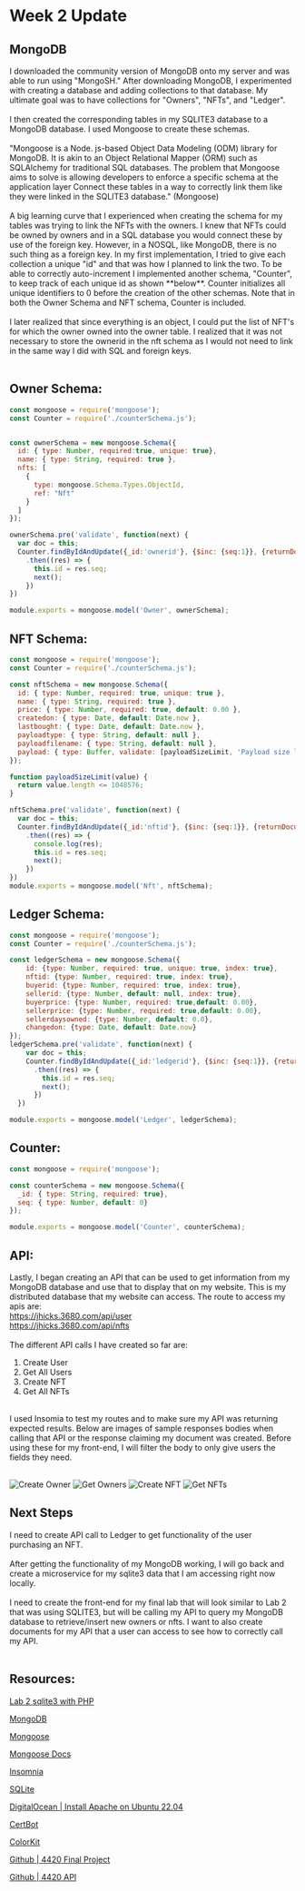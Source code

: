 # Week 2 Update
## MongoDB
<div id="text">
I downloaded the community version of  MongoDB onto my server and was able to run using "MongoSH." After downloading MongoDB, I experimented with creating a database and adding collections to that database. My ultimate goal was to have collections for "Owners", "NFTs", and "Ledger". 
<br/>
<br/>
I then created the corresponding tables in my SQLITE3 database to a MongoDB database. I used Mongoose to create these schemas.
<br/>
<br/>
"Mongoose is a Node. js-based Object Data Modeling (ODM) library for MongoDB. It is akin to an Object Relational Mapper (ORM) such as SQLAlchemy for traditional SQL databases. The problem that Mongoose aims to solve is allowing developers to enforce a specific schema at the application layer Connect these tables in a way to correctly link them like they were linked in the SQLITE3 database." (Mongoose)
<br/>
<br/>
A big learning curve that I experienced when creating the schema for my tables was trying to link the NFTs with the owners. I knew that NFTs could be owned by owners and in a SQL database you would connect these by use of the foreign key. However, in a NOSQL, like MongoDB, there is no such thing as a foreign key. In my first implementation, I tried to give each collection a unique "id" and that was how I planned to link the two. To be able to correctly auto-increment I implemented another schema, "Counter", to keep track of each unique id as shown **below**. 
Counter initializes all unique identifiers to 0 before the creation of the other schemas. Note that in both the Owner Schema and NFT schema, Counter is included. 
<br/>
<br/>
I later realized that since everything is an object, I could put the list of NFT's for which the owner owned into the owner table. I realized that it was not necessary to store the ownerid in the nft schema as I would not need to link in the same way I did with SQL and foreign keys.
<br/>
<br/>

## Owner Schema: 
```javascript
const mongoose = require('mongoose');
const Counter = require('./counterSchema.js');


const ownerSchema = new mongoose.Schema({
  id: { type: Number, required:true, unique: true},
  name: { type: String, required: true },
  nfts: [
    {
      type: mongoose.Schema.Types.ObjectId,
      ref: "Nft"
    }
  ]
});

ownerSchema.pre('validate', function(next) {
  var doc = this;
  Counter.findByIdAndUpdate({_id:'ownerid'}, {$inc: {seq:1}}, {returnDocument: "after"})
    .then((res) => {
      this.id = res.seq;
      next();
    })
})

module.exports = mongoose.model('Owner', ownerSchema);
```

## NFT Schema: 
```javascript
const mongoose = require('mongoose');
const Counter = require('./counterSchema.js');

const nftSchema = new mongoose.Schema({
  id: { type: Number, required: true, unique: true },
  name: { type: String, required: true },
  price: { type: Number, required: true, default: 0.00 },
  createdon: { type: Date, default: Date.now },
  lastbought: { type: Date, default: Date.now },
  payloadtype: { type: String, default: null },
  payloadfilename: { type: String, default: null },
  payload: { type: Buffer, validate: [payloadSizeLimit, 'Payload size limit exceeded'] }
});

function payloadSizeLimit(value) {
  return value.length <= 1048576;
}

nftSchema.pre('validate', function(next) {
  var doc = this;
  Counter.findByIdAndUpdate({_id:'nftid'}, {$inc: {seq:1}}, {returnDocument: "after"})
    .then((res) => {
      console.log(res);
      this.id = res.seq;
      next();
    })
})
module.exports = mongoose.model('Nft', nftSchema);
```

## Ledger Schema: 
```javascript
const mongoose = require('mongoose');
const Counter = require('./counterSchema.js');

const ledgerSchema = new mongoose.Schema({
    id: {type: Number, required: true, unique: true, index: true},
    nftid: {type: Number, required: true, index: true},
    buyerid: {type: Number, required: true, index: true},
    sellerid: {type: Number, default: null, index: true},
    buyerprice: {type: Number, required: true,default: 0.00},
    sellerprice: {type: Number, required: true,default: 0.00},
    sellerdaysowned: {type: Number, default: 0.0},
    changedon: {type: Date, default: Date.now}
});
ledgerSchema.pre('validate', function(next) {
    var doc = this;
    Counter.findByIdAndUpdate({_id:'ledgerid'}, {$inc: {seq:1}}, {returnDocument: "after"})
      .then((res) => {
        this.id = res.seq;
        next();
      })
  })

module.exports = mongoose.model('Ledger', ledgerSchema);
```

## Counter: 
```javascript
const mongoose = require('mongoose');

const counterSchema = new mongoose.Schema({
  _id: { type: String, required: true},
  seq: { type: Number, default: 0}
});

module.exports = mongoose.model('Counter', counterSchema);
```


## API: 
Lastly, I began creating an API that can be used to get information from my MongoDB database and use that to display that on my website. This is my distributed database that my website can access. The route to access my apis are:
<br/> 
https://jhicks.3680.com/api/user
<br/>
https://jhicks.3680.com/api/nfts 
<br/>
<br/>
The different API calls I have created so far are:
1. Create User
2. Get All Users
3. Create NFT
4. Get All NFTs

<br/>
I used Insomia to test my routes and to make sure my API was returning expected results. Below are images of sample responses bodies when calling that API or the response claiming my document was created. Before using these for my front-end, I will filter the body to only give users the fields they need. 
<br/>
<br/>

![Create Owner](./images/createOwner.png)
![Get Owners](./images/getOwners.png)
![Create NFT](./images/createNFT.png)
![Get NFTs](./images/getNFTs.png)

</div>

## Next Steps

<div id="text">
I need to create API call to Ledger to get functionality of the user purchasing an NFT.
<br/>
<br/>
After getting the functionality of my MongoDB working, I will go back and create a microservice for my sqlite3 data that I am accessing right now locally. 
<br/>
<br/>
I need to create the front-end for my final lab that will look similar to Lab 2 that was using SQLITE3, but will be calling my API to query my MongoDB database to retrieve/insert new owners or nfts. I want to also create documents for my API that a user can access to see how to correctly call my API.
<br/>
<br/>
</div>

## Resources:

<div id="resource-links">

[Lab 2 sqlite3 with PHP](https://csub.instructure.com/courses/24062/assignments/416531)  
   
[MongoDB](https://www.mongodb.com/)  

[Mongoose](https://www.mongodb.com/developer/languages/javascript/mongoose-versus-nodejs-driver/)

[Mongoose Docs](https://mongoosejs.com/docs/guides.html)

[Insomnia](https://insomnia.rest/) 
   
[SQLite](https://www.sqlite.org/about.html)
     
[DigitalOcean | Install Apache on Ubuntu 22.04](https://www.digitalocean.com/community/tutorials/how-to-install-the-apache-web-server-on-ubuntu-22-04#prerequisites)
      
[CertBot](https://certbot.eff.org/instructions?ws=apache&os=ubuntufocal)

[ColorKit](https://colorkit.co/color/0000ff/) 

[Github | 4420 Final Project](https://github.com/jeffh1cks/4420)  

[Github | 4420 API ](https://github.com/jeffh1cks/4420_API)

 </div>






 






